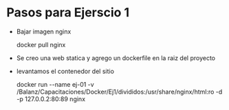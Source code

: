 # Pasos para Ejerscio 1

* Bajar imagen nginx

    docker pull nginx

* Se creo una web statica y agrego un  dockerfile en la raiz del proyecto

* levantamos el contenedor del sitio

    docker run --name ej-01 -v /Balanz/Capacitaciones/Docker/Ej1/divididos:/usr/share/nginx/html:ro -d -p 127.0.0.2:80:89  nginx
